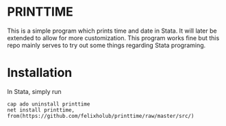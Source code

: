 # PRINTTIME
This is a simple program which prints time and date in Stata. It will later be extended to allow for more customization. This program works fine but this repo mainly serves to try out some things regarding Stata programing.

# Installation

In Stata, simply run
```
cap ado uninstall printtime
net install printtime, from(https://github.com/felixholub/printtime/raw/master/src/)
```
